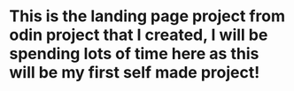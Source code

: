# This is the landing page project from odin project that I created, I will be spending lots of time here as this will be my first self made project!
